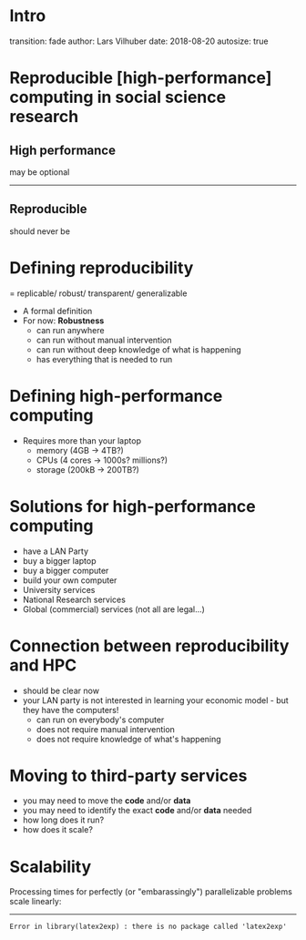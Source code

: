 Intro
========================================================
transition: fade
author: Lars Vilhuber
date: 2018-08-20
autosize: true

Reproducible [high-performance] computing in social science research
========================================================


High performance
----
may be optional

***

Reproducible
----
should never be

Defining reproducibility
========================
= replicable/ robust/ transparent/ generalizable

- A formal definition 
- For now: __Robustness__
  - can run anywhere
  - can run without manual intervention
  - can run without deep knowledge of what is happening
  - has everything that is needed to run


Defining high-performance computing
===================================
- Requires more than your laptop
  - memory (4GB -> 4TB?)
  - CPUs (4 cores -> 1000s? millions?)
  - storage (200kB -> 200TB?)
  
Solutions for high-performance computing
========================================
- have a LAN Party
- buy a bigger laptop
- buy a bigger computer
- build your own computer
- University services
- National Research services
- Global (commercial) services (not all are legal...)

Connection between reproducibility and HPC
=========================================
- should be clear now
- your LAN party is not interested in learning your economic model - but they have the computers!
  - can run on everybody's computer
  - does not require manual intervention 
  - does not require knowledge of what's happening

Moving to third-party services 
==============
- you may need to move the **code** and/or **data**
- you may need to identify the exact **code** and/or **data** needed
- how long does it run?
- how does it scale? 

Scalability
========================================================
Processing times for perfectly (or "embarassingly") parallelizable problems scale linearly: 
***










```
Error in library(latex2exp) : there is no package called 'latex2exp'
```
